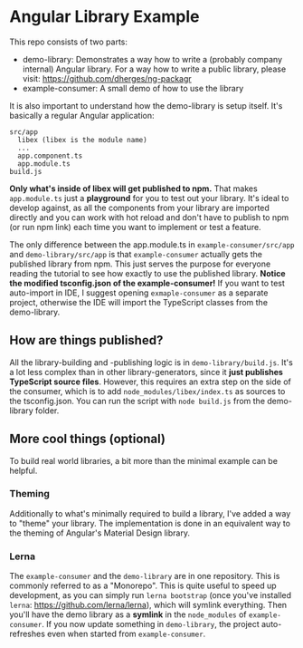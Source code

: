 # Angular Library Example

This repo consists of two parts:

- demo-library: Demonstrates a way how to write a (probably company internal) Angular library. For a way how to write a public library, please visit: https://github.com/dherges/ng-packagr
- example-consumer: A small demo of how to use the library

It is also important to understand how the demo-library is setup itself.
It's basically a regular Angular application:

```
src/app
  libex (libex is the module name)
  ...
  app.component.ts
  app.module.ts
build.js
```

**Only what's inside of libex will get published to npm.** That makes `app.module.ts` just a **playground** for you to test out your library. It's ideal to develop against, as all the components from your library are imported directly and you can work with hot reload and don't have to publish to npm (or run npm link) each time you want to implement or test a feature.

The only difference between the app.module.ts in `example-consumer/src/app` and `demo-library/src/app` is that `example-consumer` actually gets the published library from npm. This just serves the purpose for everyone reading the tutorial to see how exactly to use the published library. **Notice the modified tsconfig.json of the example-consumer!** If you want to test auto-import in IDE, I suggest opening `exmaple-consumer` as a separate project, otherwise the IDE will import the TypeScript classes from the demo-library.

## How are things published?
All the library-building and -publishing logic is in `demo-library/build.js`. It's a lot less complex than in other library-generators, since it **just publishes TypeScript source files**. However, this requires an extra step on the side of the consumer, which is to add `node_modules/libex/index.ts` as sources to the tsconfig.json. You can run the script with `node build.js` from the demo-library folder.

## More cool things (optional)

To build real world libraries, a bit more than the minimal example can be helpful.


### Theming

Additionally to what's minimally required to build a library, I've added a way to "theme" your library. The implementation is done in an equivalent way to the theming of Angular's Material Design library.

### Lerna

The `example-consumer` and the `demo-library` are in one repository. This is commonly referred to as a "Monorepo". This is quite useful to speed up development, as you can simply run `lerna bootstrap` (once you've installed `lerna`: https://github.com/lerna/lerna), which will symlink everything. Then you'll have the demo library as a **symlink** in the `node_modules` of `example-consumer`. If you now update something in `demo-library`, the project auto-refreshes even when started from `example-consumer`.
